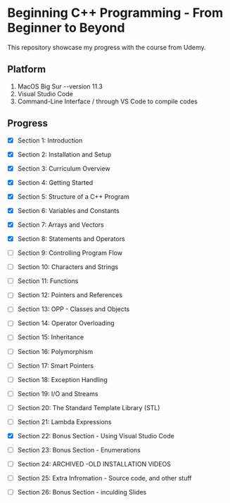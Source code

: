 # Beginning C++ Programming - From Beginner to Beyond
This repository showcase my progress with the course from Udemy.
## Platform
1. MacOS Big Sur --version 11.3
2. Visual Studio Code
3. Command-Line Interface / through VS Code to compile codes
## Progress
- [x] Section 1: Introduction
- [x] Section 2: Installation and Setup
- [x] Section 3: Curriculum Overview
- [x] Section 4: Getting Started
- [x] Section 5: Structure of a C++ Program
- [x] Section 6: Variables and Constants
- [x] Section 7: Arrays and Vectors
- [x] Section 8: Statements and Operators
- [ ] Section 9: Controlling Program Flow
- [ ] Section 10: Characters and Strings
- [ ] Section 11: Functions
- [ ] Section 12: Pointers and References
- [ ] Section 13: OPP - Classes and Objects
- [ ] Section 14: Operator Overloading
- [ ] Section 15: Inheritance
- [ ] Section 16: Polymorphism
- [ ] Section 17: Smart Pointers
- [ ] Section 18: Exception Handling
- [ ] Section 19: I/O and Streams
- [ ] Section 20: The Standard Template Library (STL)
- [ ] Section 21: Lambda Expressions
- [x] Section 22: Bonus Section - Using Visual Studio Code
- [ ] Section 23: Bonus Section - Enumerations
- [ ] Section 24: ARCHIVED -OLD INSTALLATION VIDEOS
- [ ] Section 25: Extra Infromation - Source code, and other stuff
- [ ] Section 26: Bonus Section - inculding Slides

